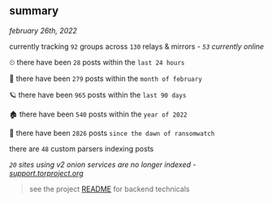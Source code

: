 
## summary
_february 26th, 2022_

currently tracking `92` groups across `130` relays & mirrors - _`53` currently online_

⏲ there have been `28` posts within the `last 24 hours`

🦈 there have been `279` posts within the `month of february`

🪐 there have been `965` posts within the `last 90 days`

🏚 there have been `540` posts within the `year of 2022`

🦕 there have been `2826` posts `since the dawn of ransomwatch`

there are `48` custom parsers indexing posts

_`20` sites using v2 onion services are no longer indexed - [support.torproject.org](https://support.torproject.org/onionservices/v2-deprecation/)_

> see the project [README](https://github.com/thetanz/ransomwatch#ransomwatch--) for backend technicals
